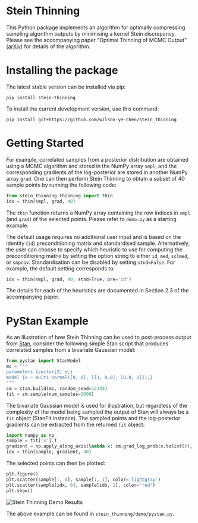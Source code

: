 # Stein Thinning
This Python package implements an algorithm for optimally compressing
sampling algorithm outputs by minimising a kernel Stein discrepancy.
Please see the accompanying paper "Optimal Thinning of MCMC Output"
([arXiv](https://arxiv.org/pdf/2005.03952.pdf)) for details of the
algorithm.

# Installing the package

The latest stable version can be installed via pip:
```
pip install stein-thinning
```

To install the current development version, use this command:
```
pip install git+https://github.com/wilson-ye-chen/stein_thinning
```

# Getting Started
For example, correlated samples from a posterior distribution are
obtained using a MCMC algorithm and stored in the NumPy array `smpl`,
and the corresponding gradients of the log-posterior are stored in
another NumPy array `grad`. One can then perform Stein Thinning to
obtain a subset of 40 sample points by running the following code:
```python
from stein_thinning.thinning import thin
idx = thin(smpl, grad, 40)
```
The `thin` function returns a NumPy array containing the row indices
in `smpl` (and `grad`) of the selected points. Please refer to `demo.py`
as a starting example.

The default usage requires no additional user input and is based on
the identity (`id`) preconditioning matrix and standardised sample.
Alternatively, the user can choose to specify which heuristic to use
for computing the preconditioning matrix by setting the option string
to either `id`, `med`,  `sclmed`, or `smpcov`. Standardisation can be
disabled by setting `stnd=False`. For example, the default setting
corresponds to:
```python
idx = thin(smpl, grad, 40, stnd=True, pre='id')
```
The details for each of the heuristics are documented in Section 2.3 of
the accompanying paper.

# PyStan Example
As an illustration of how Stein Thinning can be used to post-process
output from [Stan](https://mc-stan.org/users/interfaces/pystan), consider
the following simple Stan script that produces correlated samples from a
bivariate Gaussian model:
```python
from pystan import StanModel
mc = """
parameters {vector[2] x;}
model {x ~ multi_normal([0, 0], [[1, 0.8], [0.8, 1]]);}
"""
sm = stan.build(mc, random_seed=12345)
fit = sm.sample(num_samples=1000)
```
The bivariate Gaussian model is used for illustration, but regardless of
the complexity of the model being sampled the output of Stan will always
be a `fit` object (StanFit instance). The sampled points and the
log-posterior gradients can be extracted from the returned `fit` object:
```python
import numpy as np
sample = fit['x'].T
gradient = np.apply_along_axis(lambda x: sm.grad_log_prob(x.tolist()), 1, sample)
idx = thin(sample, gradient, 40)
```
The selected points can then be plotted:
```python
plt.figure()
plt.scatter(sample[:, 0], sample[:, 1], color='lightgray')
plt.scatter(sample[idx, 0], sample[idx, 1], color='red')
plt.show()
```

![Stein Thinning Demo Results](https://raw.githubusercontent.com/wilson-ye-chen/stein_thinning/master/stein_thinning/demo/pystan.png)

The above example can be found in `stein_thinning/demo/pystan.py`.
